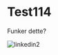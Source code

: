 # Test114

Funker dette?

![linkedin2](https://user-images.githubusercontent.com/46782128/131334526-8a5b0772-8cc4-48ef-8a7e-e11ebdd82816.jpg)

